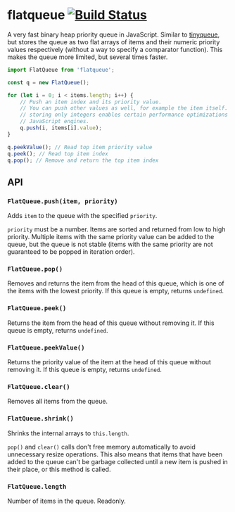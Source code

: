 # flatqueue [![Build Status](https://github.com/mourner/flatqueue/workflows/Node/badge.svg?branch=master)](https://github.com/mourner/flatqueue/actions)

A very fast binary heap priority queue in JavaScript.
Similar to [tinyqueue](https://github.com/mourner/tinyqueue/),
but stores the queue as two flat arrays of items and their numeric priority values respectively
(without a way to specify a comparator function).
This makes the queue more limited, but several times faster.

```js
import FlatQueue from 'flatqueue';

const q = new FlatQueue();

for (let i = 0; i < items.length; i++) {
    // Push an item index and its priority value.
    // You can push other values as well, for example the item itself. However,
    // storing only integers enables certain performance optimizations in some
    // JavaScript engines.
    q.push(i, items[i].value);
}

q.peekValue(); // Read top item priority value
q.peek(); // Read top item index
q.pop(); // Remove and return the top item index
```

## API

### `FlatQueue.push(item, priority)`

Adds `item` to the queue with the specified `priority`.

`priority` must be a number. Items are sorted and returned from low to high priority.
Multiple items with the same priority value can be added to the queue, but the queue is not stable (items with the same priority are not guaranteed to be popped in iteration order).

### `FlatQueue.pop()`

Removes and returns the item from the head of this queue, which is one of the items with the lowest priority.
If this queue is empty, returns `undefined`.

### `FlatQueue.peek()`

Returns the item from the head of this queue without removing it.
If this queue is empty, returns `undefined`.

### `FlatQueue.peekValue()`

Returns the priority value of the item at the head of this queue without removing it.
If this queue is empty, returns `undefined`.

### `FlatQueue.clear()`

Removes all items from the queue.

### `FlatQueue.shrink()`

Shrinks the internal arrays to `this.length`.

`pop()` and `clear()` calls don't free memory automatically to avoid unnecessary resize operations.
This also means that items that have been added to the queue can't be garbage collected until a new item is pushed in their place, or this method is called.

### `FlatQueue.length`

Number of items in the queue. Readonly.
